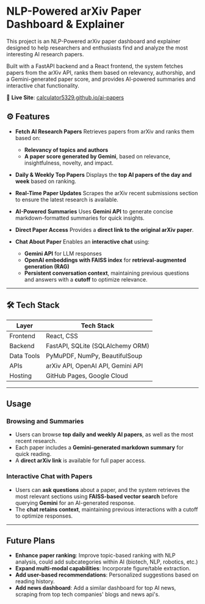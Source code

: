 # NLP-Powered arXiv Paper Dashboard & Explainer

This project is an NLP-Powered arXiv paper dashboard and explainer designed to help researchers and enthusiasts find and analyze the most interesting AI research papers.

Built with a FastAPI backend and a React frontend, the system fetches papers from the arXiv API, ranks them based on relevancy, authorship, and a Gemini-generated paper score, and provides AI-powered summaries and interactive chat functionality.

🔗 **Live Site**: [calculator5329.github.io/ai-papers](https://calculator5329.github.io/ai-papers/)

## ⚙️ Features

- **Fetch AI Research Papers**
  Retrieves papers from arXiv and ranks them based on:
  - **Relevancy of topics and authors**
  - **A paper score generated by Gemini**, based on relevance, insightfulness, novelty, and impact.
    
- **Daily & Weekly Top Papers**
  Displays the **top AI papers of the day and week** based on ranking.
  
- **Real-Time Paper Updates**
  Scrapes the arXiv recent submissions section to ensure the latest research is available.
  
- **AI-Powered Summaries**
  Uses **Gemini API** to generate concise markdown-formatted summaries for quick insights.
  
- **Direct Paper Access**
  Provides a **direct link to the original arXiv paper**.
  
- **Chat About Paper**
  Enables an **interactive chat** using:
  - **Gemini API** for LLM responses
  - **OpenAI embeddings with FAISS index** for **retrieval-augmented generation (RAG)**
  - **Persistent conversation context**, maintaining previous questions and answers with a **cutoff** to optimize relevance.

---

## 🛠 Tech Stack

| Layer        | Tech Stack                        |
|--------------|-----------------------------------|
| Frontend     | React, CSS                        |
| Backend      | FastAPI, SQLite (SQLAlchemy ORM)  |
| Data Tools   | PyMuPDF, NumPy, BeautifulSoup     |
| APIs         | arXiv API, OpenAI API, Gemini API |
| Hosting      | GitHub Pages, Google Cloud        |

---

## Usage

### Browsing and Summaries

- Users can browse **top daily and weekly AI papers**, as well as the most recent research.
- Each paper includes a **Gemini-generated markdown summary** for quick reading.
- A **direct arXiv link** is available for full paper access.

### Interactive Chat with Papers

- Users can **ask questions** about a paper, and the system retrieves the most relevant sections using **FAISS-based vector search** before querying **Gemini** for an AI-generated response.
- The **chat retains context**, maintaining previous interactions with a cutoff to optimize responses.

---

## Future Plans
- **Enhance paper ranking**: Improve topic-based ranking with NLP analysis, could add subcategories within AI (biotech, NLP, robotics, etc.)
- **Expand multi-modal capabilities**: Incorporate figure/table extraction.
- **Add user-based recommendations**: Personalized suggestions based on reading history.
- **Add news dashboard**: Add a similar dashboard for top AI news, scraping from top tech companies' blogs and news api's.
